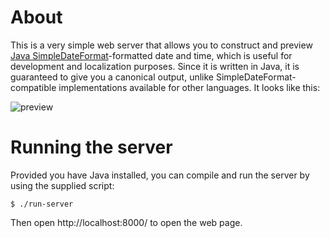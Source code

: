 # About

This is a very simple web server that allows you to construct and preview [Java SimpleDateFormat](https://docs.oracle.com/javase/8/docs/api/java/text/SimpleDateFormat.html)-formatted date and time, which is useful for development and localization purposes. Since it is written in Java, it is guaranteed to give you a canonical output, unlike SimpleDateFormat-compatible implementations available for other languages. It looks like this:

![preview](https://user-images.githubusercontent.com/1728158/61507483-b64bf600-a99a-11e9-816f-6555b59f1db2.gif)

# Running the server

Provided you have Java installed, you can compile and run the server by using the supplied script:

    $ ./run-server

Then open http://localhost:8000/ to open the web page.

